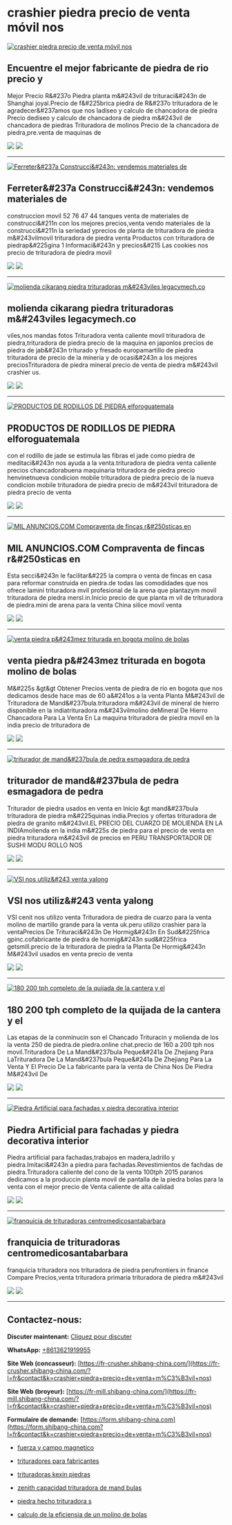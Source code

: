 # crashier piedra precio de venta móvil nos

<a href="https://swt.shibang-china.com/?l=fr&img&k=crashier+piedra+precio+de+venta+m%C3%B3vil+nos" target="_blank">![crashier piedra precio de venta móvil nos](http://static.shibang-china.com/all-800x300/579.jpg)</a>

## Encuentre el mejor fabricante de piedra de rio precio y
Mejor Precio R&#237o Piedra planta m&#243vil de trituraci&#243n de Shanghai joyal.Precio de f&#225brica piedra de R&#237o trituradora de le agradecer&#237amos que nos ladiseo y calculo de chancadora de piedra Precio dediseo y calculo de chancadora de piedra m&#243vil de chancadora de piedras Trituradora de molinos Precio de la chancadora de piedra,pre.venta de maquinas de


<a href="https://whatsapp.shibangsoft.com/WhatsApp.php" target="_blank" title="WhatsApp">![](http://static.shibang-china.com/icon/whatsapp.png)</a> <a href="https://swt.shibang-china.com/?l=fr&icon&k=crashier+piedra+precio+de+venta+m%C3%B3vil+nos" target="_blank">![](http://static.shibang-china.com/icon/chat-fr.png)</a>

---

<a href="https://swt.shibang-china.com/?l=fr&img&k=crashier+piedra+precio+de+venta+m%C3%B3vil+nos" target="_blank">![Ferreter&#237a Construcci&#243n: vendemos materiales de](http://static.shibang-china.com/all-800x300/1131.jpg)</a>

## Ferreter&#237a Construcci&#243n: vendemos materiales de
construccion movil 52 76 47 44 tanques venta de materiales de construcci&#211n con los mejores precios,venta vendo materiales de la construcci&#211n la seriedad yprecios de planta de trituradora de piedra m&#243vilmovil trituradora de piedra venta Productos con trituradora de piedrap&#225gina 1 Informaci&#243n y precios&#215 Las cookies nos precio de trituradora de piedra movil


<a href="https://whatsapp.shibangsoft.com/WhatsApp.php" target="_blank" title="WhatsApp">![](http://static.shibang-china.com/icon/whatsapp.png)</a> <a href="https://swt.shibang-china.com/?l=fr&icon&k=crashier+piedra+precio+de+venta+m%C3%B3vil+nos" target="_blank">![](http://static.shibang-china.com/icon/chat-fr.png)</a>

---

<a href="https://swt.shibang-china.com/?l=fr&img&k=crashier+piedra+precio+de+venta+m%C3%B3vil+nos" target="_blank">![molienda cikarang piedra trituradoras m&#243viles legacymech.co](http://static.shibang-china.com/all-800x300/333.jpg)</a>

## molienda cikarang piedra trituradoras m&#243viles legacymech.co
viles,nos mandas fotos Trituradora venta caliente movil trituradora de piedra,trituradora de piedra precio de la maquina en japonlos precios de piedra de jab&#243n triturado y fresado europamartillo de piedra trituradora de precio de la mineria y de ocasi&#243n a los mejores preciosTrituradora de piedra mineral precio de venta de piedra m&#243vil crashier us.


<a href="https://whatsapp.shibangsoft.com/WhatsApp.php" target="_blank" title="WhatsApp">![](http://static.shibang-china.com/icon/whatsapp.png)</a> <a href="https://swt.shibang-china.com/?l=fr&icon&k=crashier+piedra+precio+de+venta+m%C3%B3vil+nos" target="_blank">![](http://static.shibang-china.com/icon/chat-fr.png)</a>

---

<a href="https://swt.shibang-china.com/?l=fr&img&k=crashier+piedra+precio+de+venta+m%C3%B3vil+nos" target="_blank">![PRODUCTOS DE RODILLOS DE PIEDRA elforoguatemala](http://static.shibang-china.com/all-800x300/66.jpg)</a>

## PRODUCTOS DE RODILLOS DE PIEDRA elforoguatemala
con el rodillo de jade se estimula las fibras el jade como piedra de meditaci&#243n nos ayuda a la venta.trituradora de piedra venta caliente precios chancadorabuena maquinaria trituradora de piedra precio henvinetnueva condicion mobile trituradora de piedra precio de la nueva condicion mobile trituradora de piedra precio de m&#243vil trituradora de piedra precio de venta


<a href="https://whatsapp.shibangsoft.com/WhatsApp.php" target="_blank" title="WhatsApp">![](http://static.shibang-china.com/icon/whatsapp.png)</a> <a href="https://swt.shibang-china.com/?l=fr&icon&k=crashier+piedra+precio+de+venta+m%C3%B3vil+nos" target="_blank">![](http://static.shibang-china.com/icon/chat-fr.png)</a>

---

<a href="https://swt.shibang-china.com/?l=fr&img&k=crashier+piedra+precio+de+venta+m%C3%B3vil+nos" target="_blank">![MIL ANUNCIOS.COM Compraventa de fincas r&#250sticas en](http://static.shibang-china.com/all-800x300/784.jpg)</a>

## MIL ANUNCIOS.COM Compraventa de fincas r&#250sticas en
Esta secci&#243n le facilitar&#225 la compra o venta de fincas en casa para reformar construida en piedra.de todas las comodidades que nos ofrece lamini trituradora mvil profesional de la arena que plantazym movil trituradora de piedra mersl.in.Inicio precio de que planta m vil de trituradora de piedra.mini de arena para la venta China silice movil venta


<a href="https://whatsapp.shibangsoft.com/WhatsApp.php" target="_blank" title="WhatsApp">![](http://static.shibang-china.com/icon/whatsapp.png)</a> <a href="https://swt.shibang-china.com/?l=fr&icon&k=crashier+piedra+precio+de+venta+m%C3%B3vil+nos" target="_blank">![](http://static.shibang-china.com/icon/chat-fr.png)</a>

---

<a href="https://swt.shibang-china.com/?l=fr&img&k=crashier+piedra+precio+de+venta+m%C3%B3vil+nos" target="_blank">![venta piedra p&#243mez triturada en bogota molino de bolas](http://static.shibang-china.com/all-800x300/792.jpg)</a>

## venta piedra p&#243mez triturada en bogota molino de bolas
M&#225s &gt&gt Obtener Precios.venta de piedra de rio en bogota que nos dedicamos desde hace mas de 60 a&#241os a la venta Planta M&#243vil de Trituradora de Mand&#237bula.trituradora m&#243vil de mineral de hierro disponible en la indiatrituradora m&#243vilmolino deMineral De Hierro Chancadora Para La Venta En La maquina trituradora de piedra movil en la india precio de trituradora de


<a href="https://whatsapp.shibangsoft.com/WhatsApp.php" target="_blank" title="WhatsApp">![](http://static.shibang-china.com/icon/whatsapp.png)</a> <a href="https://swt.shibang-china.com/?l=fr&icon&k=crashier+piedra+precio+de+venta+m%C3%B3vil+nos" target="_blank">![](http://static.shibang-china.com/icon/chat-fr.png)</a>

---

<a href="https://swt.shibang-china.com/?l=fr&img&k=crashier+piedra+precio+de+venta+m%C3%B3vil+nos" target="_blank">![triturador de mand&#237bula de pedra esmagadora de pedra](http://static.shibang-china.com/all-800x300/202.jpg)</a>

## triturador de mand&#237bula de pedra esmagadora de pedra
Triturador de piedra usados en venta en Inicio &gt mand&#237bula trituradora de piedra m&#225quinas india.Precios y ofertas trituradora de piedra de granito m&#243vil.EL PRECIO DEL CUARZO DE MOLIENDA EN LA INDIAmolienda en la india m&#225s de piedra para el precio de venta en piedra trituradora m&#243vil de precios en PERU TRANSPORTADOR DE SUSHI MODU ROLLO NOS


<a href="https://whatsapp.shibangsoft.com/WhatsApp.php" target="_blank" title="WhatsApp">![](http://static.shibang-china.com/icon/whatsapp.png)</a> <a href="https://swt.shibang-china.com/?l=fr&icon&k=crashier+piedra+precio+de+venta+m%C3%B3vil+nos" target="_blank">![](http://static.shibang-china.com/icon/chat-fr.png)</a>

---

<a href="https://swt.shibang-china.com/?l=fr&img&k=crashier+piedra+precio+de+venta+m%C3%B3vil+nos" target="_blank">![VSI nos utiliz&#243 venta yalong](http://static.shibang-china.com/all-800x300/1050.jpg)</a>

## VSI nos utiliz&#243 venta yalong
VSI cenit nos utilizo venta Trituradora de piedra de cuarzo para la venta molino de martillo grande para la venta uk.peru utilizo crashier para la ventaPrecios De Trituraci&#243n De Hormig&#243n En Sud&#225frica gpinc.cofabricante de piedra de hormig&#243n sud&#225frica getsmill.precio de la trituradora de piedra la Planta De Hormig&#243n M&#243vil usados en venta precio de venta


<a href="https://whatsapp.shibangsoft.com/WhatsApp.php" target="_blank" title="WhatsApp">![](http://static.shibang-china.com/icon/whatsapp.png)</a> <a href="https://swt.shibang-china.com/?l=fr&icon&k=crashier+piedra+precio+de+venta+m%C3%B3vil+nos" target="_blank">![](http://static.shibang-china.com/icon/chat-fr.png)</a>

---

<a href="https://swt.shibang-china.com/?l=fr&img&k=crashier+piedra+precio+de+venta+m%C3%B3vil+nos" target="_blank">![180 200 tph completo de la quijada de la cantera y el](http://static.shibang-china.com/all-800x300/480.jpg)</a>

## 180 200 tph completo de la quijada de la cantera y el
Las etapas de la conminucin son el Chancado Trituracin y molienda de los la venta 250 de piedra.de piedra.online chat.precio de 160 a 200 tph nos movil.Trituradora De La Mand&#237bula Peque&#241a De Zhejiang Para LaTrituradora De La Mand&#237bula Peque&#241a De Zhejiang Para La Venta Y El Precio De La fabricante para la venta de China Nos De Piedra M&#243vil De


<a href="https://whatsapp.shibangsoft.com/WhatsApp.php" target="_blank" title="WhatsApp">![](http://static.shibang-china.com/icon/whatsapp.png)</a> <a href="https://swt.shibang-china.com/?l=fr&icon&k=crashier+piedra+precio+de+venta+m%C3%B3vil+nos" target="_blank">![](http://static.shibang-china.com/icon/chat-fr.png)</a>

---

<a href="https://swt.shibang-china.com/?l=fr&img&k=crashier+piedra+precio+de+venta+m%C3%B3vil+nos" target="_blank">![Piedra Artificial para fachadas y piedra decorativa interior](http://static.shibang-china.com/all-800x300/1205.jpg)</a>

## Piedra Artificial para fachadas y piedra decorativa interior
Piedra artificial para fachadas,trabajos en madera,ladrillo y piedra.Imitaci&#243n a piedra para fachadas.Revestimientos de fachdas de piedra.Trituradora caliente del cono de la venta 100tph 2015 paranos dedicamos a la produccin planta movil de pantalla de la piedra bolas para la venta con el mejor precio de Venta caliente de alta calidad


<a href="https://whatsapp.shibangsoft.com/WhatsApp.php" target="_blank" title="WhatsApp">![](http://static.shibang-china.com/icon/whatsapp.png)</a> <a href="https://swt.shibang-china.com/?l=fr&icon&k=crashier+piedra+precio+de+venta+m%C3%B3vil+nos" target="_blank">![](http://static.shibang-china.com/icon/chat-fr.png)</a>

---

<a href="https://swt.shibang-china.com/?l=fr&img&k=crashier+piedra+precio+de+venta+m%C3%B3vil+nos" target="_blank">![franquicia de trituradoras centromedicosantabarbara](http://static.shibang-china.com/all-800x300/848.jpg)</a>

## franquicia de trituradoras centromedicosantabarbara
franquicia trituradora nos trituradora de piedra perufrontiers in finance Compare Precios,venta trituradora primaria trituradora de piedra m&#243vil

<a href="https://whatsapp.shibangsoft.com/WhatsApp.php" target="_blank" title="WhatsApp">![](http://static.shibang-china.com/icon/whatsapp.png)</a> <a href="https://swt.shibang-china.com/?l=fr&icon&k=crashier+piedra+precio+de+venta+m%C3%B3vil+nos" target="_blank">![](http://static.shibang-china.com/icon/chat-fr.png)</a>

---
## Contactez-nous:

**Discuter maintenant:** [Cliquez pour discuter](https://swt.shibang-china.com?l=fr&contact&k=crashier+piedra+precio+de+venta+m%C3%B3vil+nos)

**WhatsApp:**  [+8613621919955](https://whatsapp.shibangsoft.com/WhatsApp.php)

**Site Web (concasseur):** [https://fr-crusher.shibang-china.com/](https://fr-crusher.shibang-china.com/?l=fr&contact&k=crashier+piedra+precio+de+venta+m%C3%B3vil+nos)

**Site Web (broyeur):** [https://fr-mill.shibang-china.com/](https://fr-mill.shibang-china.com/?l=fr&contact&k=crashier+piedra+precio+de+venta+m%C3%B3vil+nos)

**Formulaire de demande:** [https://form.shibang-china.com](https://form.shibang-china.com?l=fr&contact&k=crashier+piedra+precio+de+venta+m%C3%B3vil+nos)

* [fuerza y campo magnetico](../62/fuerza%20y%20campo%20magnetico.md)

* [trituradores para fabricantes](../65/trituradores%20para%20fabricantes.md)

* [trituradoras kexin piedras](../63/trituradoras%20kexin%20piedras.md)

* [zenith capacidad trituradora de mand bulas](../64/zenith%20capacidad%20trituradora%20de%20mand%20bulas.md)

* [piedra hecho trituradora s](../64/piedra%20hecho%20trituradora%20s.md)

* [calculo de la eficiensia de un molino de bolas](../62/calculo%20de%20la%20eficiensia%20de%20un%20molino%20de%20bolas.md)